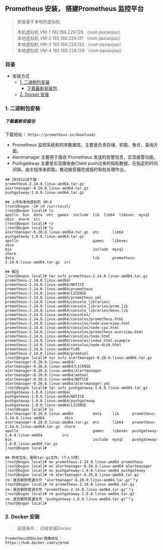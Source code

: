 ## Prometheus 安装， 搭建Prometheus 监控平台

> 安装基于本地的虚拟机
>
> 本机虚拟机 VM-1 192.168.229.128 （root-jiaxiaojiao）
<br> 本地虚拟机 VM-2 192.168.229.131 （root-jiaxiaojiao）
<br> 本地虚拟机 VM-3 192.168.229.132 （root-jiaxiaojiao）
<br> 本地虚拟机 VM-4 192.168.229.129 （root-jiaxiaojiao）


### 目录
* 安装方式
    * [1. 二进制包安装](#1.-二进制包安装)
        * [下载最新安装包](#下载最新安装包)
    * [2. Docker 安装](#2.-Docker-安装)
### 1. 二进制包安装

##### 下载最新安装包
下载地址： `https://prometheus.io/download/`
* Prometheus 监控系统和时序数据库。主要是负责存储、抓取、聚合、查询方面。
* Alertmanager 主要用于接收 Prometheus 发送的告警信息，实现报警功能。
* Pushgateway 主要是实现接收由Client push过来的指标数据，在指定的时间间隔，由主程序来抓取。推动接受器完成临时和批处理作业。
```text
## 20191220下载：
prometheus-2.14.0.linux-amd64.tar.gz
alertmanager-0.20.0.linux-amd64.tar.gz
pushgateway-1.0.0.linux-amd64.tar.gz

## 上传到本地虚拟机 VM-4
[root@bogon ~]# cd /usr/local/
[root@bogon local]# ls
apollo  bin  data  etc  games  include  lib  lib64  libexec  mysql  sbin  share  src
[root@bogon local]# rz
[root@bogon local]# ls
alertmanager-0.20.0.linux-amd64.tar.gz  etc      lib64                                 pushgateway-1.0.0.linux-amd64.tar.gz
apollo                                  games    libexec                               sbin
bin                                     include  mysql                                 share
data                                    lib      prometheus-2.14.0.linux-amd64.tar.gz  src

## 解压
[root@bogon local]# tar xvfz prometheus-2.14.0.linux-amd64.tar.gz
prometheus-2.14.0.linux-amd64/
prometheus-2.14.0.linux-amd64/NOTICE
prometheus-2.14.0.linux-amd64/prometheus
prometheus-2.14.0.linux-amd64/LICENSE
prometheus-2.14.0.linux-amd64/prometheus.yml
prometheus-2.14.0.linux-amd64/console_libraries/
prometheus-2.14.0.linux-amd64/console_libraries/prom.lib
prometheus-2.14.0.linux-amd64/console_libraries/menu.lib
prometheus-2.14.0.linux-amd64/consoles/
prometheus-2.14.0.linux-amd64/consoles/prometheus.html
prometheus-2.14.0.linux-amd64/consoles/node-overview.html
prometheus-2.14.0.linux-amd64/consoles/node-cpu.html
prometheus-2.14.0.linux-amd64/consoles/prometheus-overview.html
prometheus-2.14.0.linux-amd64/consoles/node.html
prometheus-2.14.0.linux-amd64/consoles/index.html.example
prometheus-2.14.0.linux-amd64/consoles/node-disk.html
prometheus-2.14.0.linux-amd64/tsdb
prometheus-2.14.0.linux-amd64/promtool
[root@bogon local]# tar xvfz alertmanager-0.20.0.linux-amd64.tar.gz 
alertmanager-0.20.0.linux-amd64/
alertmanager-0.20.0.linux-amd64/LICENSE
alertmanager-0.20.0.linux-amd64/alertmanager
alertmanager-0.20.0.linux-amd64/amtool
alertmanager-0.20.0.linux-amd64/NOTICE
alertmanager-0.20.0.linux-amd64/alertmanager.yml
[root@bogon local]# tar xvfz pushgateway-1.0.0.linux-amd64.tar.gz 
pushgateway-1.0.0.linux-amd64/
pushgateway-1.0.0.linux-amd64/NOTICE
pushgateway-1.0.0.linux-amd64/pushgateway
pushgateway-1.0.0.linux-amd64/LICENSE
[root@bogon local]# ls
alertmanager-0.20.0.linux-amd64         data     lib      prometheus-2.14.0.linux-amd64         sbin
alertmanager-0.20.0.linux-amd64.tar.gz  etc      lib64    prometheus-2.14.0.linux-amd64.tar.gz  share
apollo                                  games    libexec  pushgateway-1.0.0.linux-amd64         src
bin                                     include  mysql    pushgateway-1.0.0.linux-amd64.tar.gz
[root@bogon local]# 

## 修改包名，删除tar.gz文件。（个人习惯）
[root@bogon local]# mv prometheus-2.14.0.linux-amd64 prometheus
[root@bogon local]# mv alertmanager-0.20.0.linux-amd64 alertmanager
[root@bogon local]# mv pushgateway-1.0.0.linux-amd64 pushgateway
[root@bogon local]# rm alertmanager-0.20.0.linux-amd64.tar.gz 
rm：是否删除普通文件 "alertmanager-0.20.0.linux-amd64.tar.gz"？y
[root@bogon local]# rm prometheus-2.14.0.linux-amd64.tar.gz 
rm：是否删除普通文件 "prometheus-2.14.0.linux-amd64.tar.gz"？y
[root@bogon local]# rm pushgateway-1.0.0.linux-amd64.tar.gz 
rm：是否删除普通文件 "pushgateway-1.0.0.linux-amd64.tar.gz"？y
[root@bogon local]# 
```






### 2. Docker 安装
> 前提条件： 已经安装Docker

```text
Prometheus的Docker镜像地址：
https://hub.docker.com/u/prom
```


